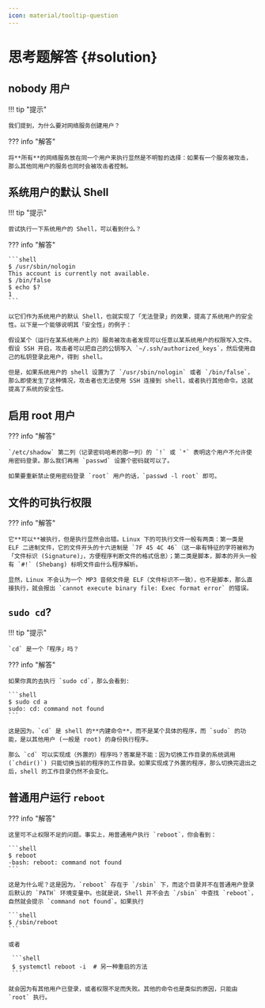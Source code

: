 ```yaml
---
icon: material/tooltip-question
---
```


# 思考题解答 {#solution}

## nobody 用户

!!! tip "提示"

    我们提到，为什么要对网络服务创建用户？

??? info "解答"

    将**所有**的网络服务放在同一个用户来执行显然是不明智的选择：如果有一个服务被攻击，那么其他同用户的服务也同时会被攻击者控制。

## 系统用户的默认 Shell

!!! tip "提示"

    尝试执行一下系统用户的 Shell，可以看到什么？

??? info "解答"

    ```shell
    $ /usr/sbin/nologin
    This account is currently not available.
    $ /bin/false
    $ echo $?
    1
    ```

    以它们作为系统用户的默认 Shell，也就实现了「无法登录」的效果，提高了系统用户的安全性。以下是一个能够说明其「安全性」的例子：

    假设某个（运行在某系统用户上的）服务被攻击者发现可以任意以某系统用户的权限写入文件。假设 SSH 开启，攻击者可以把自己的公钥写入 `~/.ssh/authorized_keys`，然后使用自己的私钥登录此用户，得到 shell。

    但是，如果系统用户的 shell 设置为了 `/usr/sbin/nologin` 或者 `/bin/false`，那么即使发生了这种情况，攻击者也无法使用 SSH 连接到 shell，或者执行其他命令。这就提高了系统的安全性。

## 启用 root 用户

??? info "解答"

    `/etc/shadow` 第二列（记录密码哈希的那一列）的 `!` 或 `*` 表明这个用户不允许使用密码登录。那么我们再用 `passwd` 设置个密码就可以了。

    如果要重新禁止使用密码登录 `root` 用户的话，`passwd -l root` 即可。

## 文件的可执行权限

??? info "解答"

    它**可以**被执行，但是执行显然会出错。Linux 下的可执行文件一般有两类：第一类是 ELF 二进制文件，它的文件开头的十六进制是 `7F 45 4C 46`（这一串有特征的字符被称为「文件标识 (Signature)」，方便程序判断文件的格式信息）；第二类是脚本，脚本的开头一般有 `#!` (Shebang) 标明文件由什么程序解析。

    显然，Linux 不会认为一个 MP3 音频文件是 ELF（文件标识不一致），也不是脚本，那么直接执行，就会报出 `cannot execute binary file: Exec format error` 的错误。

## `sudo cd`?

!!! tip "提示"

    `cd` 是一个「程序」吗？

??? info "解答"

    如果你真的去执行 `sudo cd`，那么会看到:

    ```shell
    $ sudo cd a
    sudo: cd: command not found
    ```

    这是因为，`cd` 是 shell 的**内建命令**，而不是某个具体的程序，而 `sudo` 的功能，是以其他用户 (一般是 root) 的身份执行程序。

    那么 `cd` 可以实现成（外置的）程序吗？答案是不能：因为切换工作目录的系统调用 (`chdir()`) 只能切换当前的程序的工作目录。如果实现成了外置的程序，那么切换完退出之后，shell 的工作目录仍然不会变化。

## 普通用户运行 `reboot`

??? info "解答"

    这里可不止权限不足的问题。事实上，用普通用户执行 `reboot`，你会看到：

    ```shell
    $ reboot
    -bash: reboot: command not found
    ```

    这是为什么呢？这是因为，`reboot` 存在于 `/sbin` 下，而这个目录并不在普通用户登录后默认的 `PATH` 环境变量中。也就是说，Shell 并不会去 `/sbin` 中查找 `reboot`，自然就会提示 `command not found`。如果执行

    ```shell
    $ /sbin/reboot
    ```

    或者

     ```shell
     $ systemctl reboot -i  # 另一种重启的方法
     ```

    就会因为有其他用户已登录，或者权限不足而失败。其他的命令也是类似的原因，只能由 `root` 执行。
